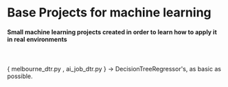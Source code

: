 # Base Projects for machine learning

#### Small machine learning projects created in order to learn how to apply it in real environments

<br><br>
{ melbourne_dtr.py , ai_job_dtr.py } -> DecisionTreeRegressor's, as basic as possible.
<br>


